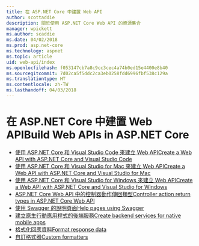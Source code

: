 ```yaml
---
title: 在 ASP.NET Core 中建置 Web API
author: scottaddie
description: 關於使用 ASP.NET Core Web API 的資源集合
manager: wpickett
ms.author: scaddie
ms.date: 04/02/2018
ms.prod: asp.net-core
ms.technology: aspnet
ms.topic: article
uid: web-api/index
ms.openlocfilehash: f053147cb7a8c9cc3cec4a74b0ed15e4400e8b40
ms.sourcegitcommit: 7d02ca5f5ddc2ca3eb0258fdd6996fbf538c129a
ms.translationtype: HT
ms.contentlocale: zh-TW
ms.lasthandoff: 04/03/2018
---
```

# <a name="build-web-apis-in-aspnet-core"></a><span data-ttu-id="599a2-103">在 ASP.NET Core 中建置 Web API</span><span class="sxs-lookup"><span data-stu-id="599a2-103">Build Web APIs in ASP.NET Core</span></span>

* [<span data-ttu-id="599a2-104">使用 ASP.NET Core 和 Visual Studio Code 來建立 Web API</span><span class="sxs-lookup"><span data-stu-id="599a2-104">Create a Web API with ASP.NET Core and Visual Studio Code</span></span>](xref:tutorials/web-api-vsc)
* [<span data-ttu-id="599a2-105">使用 ASP.NET Core 和 Visual Studio for Mac 來建立 Web API</span><span class="sxs-lookup"><span data-stu-id="599a2-105">Create a Web API with ASP.NET Core and Visual Studio for Mac</span></span>](xref:tutorials/first-web-api-mac)
* [<span data-ttu-id="599a2-106">使用 ASP.NET Core 和 Visual Studio for Windows 來建立 Web API</span><span class="sxs-lookup"><span data-stu-id="599a2-106">Create a Web API with ASP.NET Core and Visual Studio for Windows</span></span>](xref:tutorials/first-web-api)
* [<span data-ttu-id="599a2-107">ASP.NET Core Web API 中的控制器動作傳回類型</span><span class="sxs-lookup"><span data-stu-id="599a2-107">Controller action return types in ASP.NET Core Web API</span></span>](xref:web-api/action-return-types)
* [<span data-ttu-id="599a2-108">使用 Swagger 的說明頁面</span><span class="sxs-lookup"><span data-stu-id="599a2-108">Help pages using Swagger</span></span>](xref:tutorials/web-api-help-pages-using-swagger)
* [<span data-ttu-id="599a2-109">建立原生行動應用程式的後端服務</span><span class="sxs-lookup"><span data-stu-id="599a2-109">Create backend services for native mobile apps</span></span>](xref:mobile/native-mobile-backend)
* [<span data-ttu-id="599a2-110">格式化回應資料</span><span class="sxs-lookup"><span data-stu-id="599a2-110">Format response data</span></span>](xref:web-api/advanced/formatting)
* [<span data-ttu-id="599a2-111">自訂格式器</span><span class="sxs-lookup"><span data-stu-id="599a2-111">Custom formatters</span></span>](xref:web-api/advanced/custom-formatters)